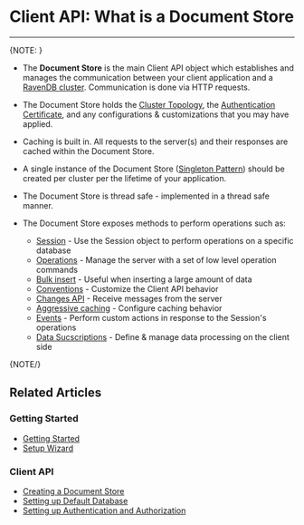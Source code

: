 # Client API: What is a Document Store
---
{NOTE: }

* The **Document Store** is the main Client API object which establishes and manages the communication between your client application and a [RavenDB cluster](../server/clustering/overview). 
Communication is done via HTTP requests.  

* The Document Store holds the [Cluster Topology](../server/clustering/rachis/cluster-topology), the [Authentication Certificate](../client-api/setting-up-authentication-and-authorization), 
and any configurations & customizations that you may have applied.  

* Caching is built in. All requests to the server(s) and their responses are cached within the Document Store.  

* A single instance of the Document Store ([Singleton Pattern](https://csharpindepth.com/articles/Singleton)) should be created per cluster per the lifetime of your application.  

* The Document Store is thread safe - implemented in a thread safe manner.  

* The Document Store exposes methods to perform operations such as:  
  * [Session](../client-api/session/what-is-a-session-and-how-does-it-work) - Use the Session object to perform operations on a specific database  
  * [Operations](../client-api/operations/what-are-operations) - Manage the server with a set of low level operation commands  
  * [Bulk insert](../client-api/bulk-insert/how-to-work-with-bulk-insert-operation) - Useful when inserting a large amount of data  
  * [Conventions](../client-api/configuration/conventions) - Customize the Client API behavior  
  * [Changes API](../client-api/changes/what-is-changes-api) - Receive messages from the server  
  * [Aggressive caching](../client-api/how-to/setup-aggressive-caching) - Configure caching behavior  
  * [Events](../client-api/session/how-to/subscribe-to-events) - Perform custom actions in response to the Session's operations  
  * [Data Sucscriptions](../client-api/data-subscriptions/what-are-data-subscriptions) - Define & manage data processing on the client side

{NOTE/}

## Related Articles

### Getting Started

- [Getting Started](../start/getting-started)
- [Setup Wizard](../start/installation/setup-wizard)

### Client API

- [Creating a Document Store](../client-api/creating-document-store)
- [Setting up Default Database](../client-api/setting-up-default-database)
- [Setting up Authentication and Authorization](../client-api/setting-up-authentication-and-authorization)
